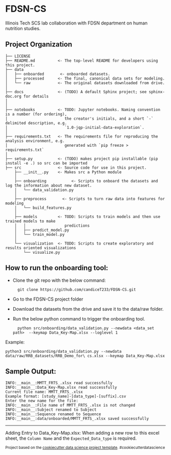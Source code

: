 FDSN-CS
==============================

Illinois Tech SCS lab collaboration with FDSN department on human nutrition studies.

Project Organization
------------

    ├── LICENSE
    ├── README.md          <- The top-level README for developers using this project.
    ├── data
    │   ├── onboarded       <- onboarded datasets.
    │   ├── processed      <- The final, canonical data sets for modeling.
    │   └── raw            <- The original datasets downloaded from drive.
    │
    ├── docs               <- (TODO) A default Sphinx project; see sphinx-doc.org for details
    │
    │
    ├── notebooks          <- TODO: Jupyter notebooks. Naming convention is a number (for ordering),
    │                         the creator's initials, and a short `-` delimited description, e.g.
    │                         `1.0-jqp-initial-data-exploration`.
    │
    ├── requirements.txt   <- The requirements file for reproducing the analysis environment, e.g.
    │                         generated with `pip freeze > requirements.txt`
    │
    ├── setup.py           <- (TODO) makes project pip installable (pip install -e .) so src can be imported
    ├── src                <- Source code for use in this project.
        ├── __init__.py    <- Makes src a Python module
        │
        ├── onboarding           <- Scripts to onboard the datasets and log the information about new dataset.
        │   └── data_validation.py
        │
        ├── preprocess       <- Scripts to turn raw data into features for modeling
        │   └── build_features.py
        │
        ├── models         <- TODO: Scripts to train models and then use trained models to make
        │   │                 predictions
        │   ├── predict_model.py
        │   └── train_model.py
        │
        └── visualization  <- TODO: Scripts to create exploratory and results oriented visualizations
            └── visualize.py
     

How to run the onboarding tool:
------------

- Clone the git repo with the below command:

        git clone https://github.com/candiceT233/FDSN-CS.git

- Go to the FDSN-CS project folder 

- Download the datasets from the drive and save it to the data/raw folder.

- Run the below python command to trigger the onboarding tool.

        python src/onboarding/data_validation.py --newdata <data_set path>  --keymap Data_Key-Map.xlsx --loglevel 1
         

Example:

    python3 src/onboarding/data_validation.py --newdata data/raw/RRB_datasets/RRB_Demo_for\ cs.xlsx --keymap Data_Key-Map.xlsx

Sample Output:
----

```
INFO:__main__:MMTT_FRTS_.xlsx read successfully
INFO:__main__:Data_Key-Map.xlsx read successfully
Current file name: MMTT_FRTS_.xlsx
Example format: [study_name]-[data_type]-[suffix].csv
Enter the new name for the file: 
INFO:__main__:File name of MMTT_FRTS_.xlsx is not changed
INFO:__main__:Subject renamed to Subject
INFO:__main__:Sequence renamed to Sequence
INFO:__main__:data/onboarded/MMTT_FRTS_.xlsx saved successfully
```

--------

Adding Entry to Data_Key-Map.xlsx:
   When adding a new row to this excel sheet, the `Column Name` and the `Expected_Data_type` is required.

<p><small>Project based on the <a target="_blank" href="https://drivendata.github.io/cookiecutter-data-science/">cookiecutter data science project template</a>. #cookiecutterdatascience</small></p>
